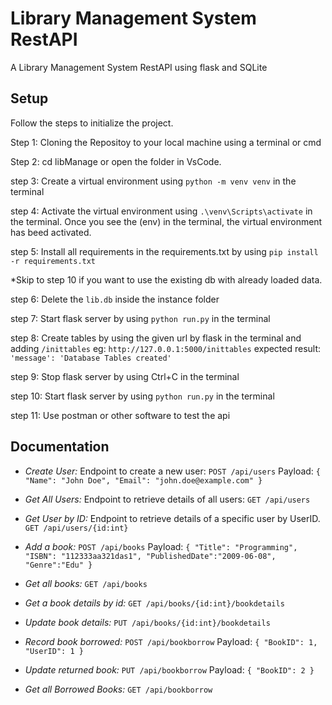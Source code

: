 
# Library Management System RestAPI

A Library Management System RestAPI using flask and SQLite


## Setup
Follow the steps to initialize the project.

Step 1: Cloning the Repositoy to your local machine using a terminal or cmd

Step 2: cd libManage or open the folder in VsCode.

step 3: Create a virtual environment using `python -m venv venv` in the terminal

step 4: Activate the virtual environment using `.\venv\Scripts\activate` in the terminal. Once you see the (env) in the terminal, the virtual environment has beed activated.

step 5: Install all requirements in the requirements.txt by using `pip install -r requirements.txt`

*Skip to step 10 if you want to use the existing db with already loaded data.

step 6: Delete the `lib.db` inside the instance folder

step 7: Start flask server by using `python run.py` in the terminal

step 8: Create tables by using the given url by flask in the terminal and adding `/inittables` 
eg: `http://127.0.0.1:5000/inittables`
expected result: `'message': 'Database Tables created'`

step 9: Stop flask server by using Ctrl+C in the terminal

step 10: Start flask server by using `python run.py` in the terminal

step 11: Use postman or other software to test the api

## Documentation

* *Create User:* Endpoint to create a new user:
    `POST /api/users`
Payload:
`{
  "Name": "John Doe",
  "Email": "john.doe@example.com"
}
`
* *Get All Users:* Endpoint to retrieve details of all users:
    `GET /api/users`

* *Get User by ID:* Endpoint to retrieve details of a specific user by UserID.
    `GET /api/users/{id:int}`
* *Add a book:* `POST /api/books`
Payload: `{
    "Title": "Programming",
    "ISBN": "112333aa321das1",
    "PublishedDate":"2009-06-08",
    "Genre":"Edu"
}`
* *Get all books:* `GET /api/books`

* *Get a book details by id:* `GET /api/books/{id:int}/bookdetails` 

* *Update book details:* `PUT /api/books/{id:int}/bookdetails`

* *Record book borrowed:* `POST /api/bookborrow`
Payload: `{
    "BookID": 1,
    "UserID": 1
}`

* *Update returned book:* `PUT /api/bookborrow`
Payload: `{
    "BookID": 2
}`

* *Get all Borrowed Books:* `GET /api/bookborrow`





    


